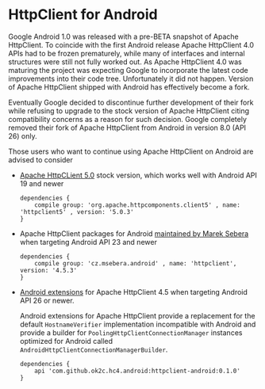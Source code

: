 <!--
    Licensed to the Apache Software Foundation (ASF) under one
    or more contributor license agreements.  See the NOTICE file
    distributed with this work for additional information
    regarding copyright ownership.  The ASF licenses this file
    to you under the Apache License, Version 2.0 (the
    "License"); you may not use this file except in compliance
    with the License.  You may obtain a copy of the License at

      http://www.apache.org/licenses/LICENSE-2.0

    Unless required by applicable law or agreed to in writing,
    software distributed under the License is distributed on an
    "AS IS" BASIS, WITHOUT WARRANTIES OR CONDITIONS OF ANY
    KIND, either express or implied.  See the License for the
    specific language governing permissions and limitations
    under the License.
-->

HttpClient for Android
======================

Google Android 1.0 was released with a pre-BETA snapshot of Apache HttpClient. To coincide with the first Android
release Apache HttpClient 4.0 APIs had to be frozen prematurely, while many of interfaces and internal structures were
still not fully worked out. As Apache HttpClient 4.0 was maturing the project was expecting Google to incorporate the
latest code improvements into their code tree. Unfortunately it did not happen. Version of Apache HttpClient shipped
with Android has effectively become a fork.

Eventually Google decided to discontinue further development of their fork while refusing to upgrade to the stock
version of Apache HttpClient citing compatibility concerns as a reason for such decision. Google completely removed
their fork of Apache HttpClient from Android in version 8.0 (API 26) only.

Those users who want to continue using Apache HttpClient on Android are advised to consider

* [Apache HttpCLient 5.0](../httpcomponents-client-ga) stock version, which works well with Android API 19 and newer

    ```
    dependencies {
        compile group: 'org.apache.httpcomponents.client5' , name: 'httpclient5' , version: '5.0.3'
    }
    ```

* Apache HttpClient packages for
  Android [maintained by Marek Sebera](https://github.com/smarek/httpclient-android/wiki/Project-Introduction) when
  targeting Android API 23 and newer

    ```
    dependencies {
        compile group: 'cz.msebera.android' , name: 'httpclient', version: '4.5.3'
    }
    ```

* [Android extensions](https://ok2c.github.io/httpclient-android-ext/) for Apache HttpClient 4.5 when targeting Android
  API 26 or newer.

  Android extensions for Apache HttpClient provide a replacement for the default `HostnameVerifier`
  implementation incompatible with Android and provide a builder for `PoolingHttpClientConnectionManager`
  instances optimized for Android called `AndroidHttpClientConnectionManagerBuilder`.

    ```
    dependencies {
        api 'com.github.ok2c.hc4.android:httpclient-android:0.1.0'
    }
    ```
